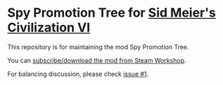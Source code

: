 # Spy Promotion Tree for [Sid Meier's Civilization VI](https://civilization.com/)

This repository is for maintaining the mod Spy Promotion Tree.

You can [subscribe/download the mod from Steam Workshop](https://steamcommunity.com/sharedfiles/filedetails/?id=1746994170).

For balancing discussion, please check [issue #1](https://github.com/datvm/Civ6SpyPromotionTree/issues/1).